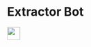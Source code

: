 # Extractor Bot

<a href="https://heroku.com/deploy?template=https://github.com/Rahulsinghcreator/extractxt">
     <img height="30px" src="https://img.shields.io/badge/Deploy%20To%20Heroku-blueviolet?style=for-the-badge&logo=heroku">
  </a>

